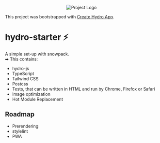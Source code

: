 <p align="center"><img src="https://images.unsplash.com/photo-1533167649158-6d508895b680?ixlib=rb-1.2.1&auto=format&fit=crop&w=1189&q=80" alt="Project Logo"></p>

This project was bootstrapped with [Create Hydro App](https://github.com/Krutsch/create-hydro-app).

# hydro-starter ⚡️

A simple set-up with snowpack.<br>
➡ This contains:

- hydro-js
- TypeScript
- Tailwind CSS
- Postcss
- Tests, that can be written in HTML and run by Chrome, Firefox or Safari
- Image optimization
- Hot Module Replacement

## Roadmap

- Prerendering
- stylelint
- PWA
